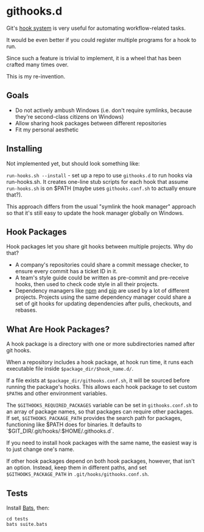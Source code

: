githooks.d
==========

Git's
[hook system](https://www.kernel.org/pub/software/scm/git/docs/githooks.html)
is very useful for automating workflow-related tasks.

It would be even better if you could register multiple programs for a hook to
run.

Since such a feature is trivial to implement, it is a wheel that has been
crafted many times over.

This is my re-invention.

Goals
-----

* Do not actively ambush Windows (i.e. don't require symlinks, because
  they're second-class citizens on Windows)
* Allow sharing hook packages between different repositories
* Fit my personal aesthetic

Installing
----------

Not implemented yet, but should look something like:

`run-hooks.sh --install` - set up a repo to use `githooks.d` to run hooks via
run-hooks.sh. It creates one-line stub scripts for each hook that assume
`run-hooks.sh` is on $PATH (maybe uses `githooks.conf.sh` to actually ensure
that?).

This approach differs from the usual "symlink the hook manager" approach so
that it's still easy to update the hook manager globally on Windows.

Hook Packages
-------------

Hook packages let you share git hooks between multiple projects. Why do that?

* A company's repositories could share a commit message checker, to ensure
  every commit has a ticket ID in it.
* A team's style guide could be written as pre-commit and pre-receive hooks, then
  used to check code style in all their projects.
* Dependency managers like [npm](https://www.npmjs.org/) and
  [pip](https://pypi.python.org/pypi/pip) are used by a lot of different
  projects. Projects using the same dependency manager could share a set of git
  hooks for updating dependencies after pulls, checkouts, and rebases.


## What Are Hook Packages?

A hook package is a directory with one or more subdirectories named after git
hooks.

When a repository includes a hook package, at hook run time, it runs each
executable file inside `$package_dir/$hook_name.d/`.

If a file exists at `$package_dir/githooks.conf.sh`, it will be sourced before
running the package's hooks. This allows each hook package to set custom
`$PATH`s and other environment variables.

The `$GITHOOKS_REQUIRED_PACKAGES` variable can be set in `githooks.conf.sh` to
an array of package names, so that packages can require other packages.
If set, `$GITHOOKS_PACKAGE_PATH` provides the search path for packages,
functioning like $PATH does for binaries. It defaults to
`$GIT_DIR/.git/hooks/:$HOME/.githooks.d`.

If you need to install hook packages with the same name, the easiest way is to
just change one's name.

If other hook packages depend on both hook packages, however, that isn't an
option. Instead, keep them in different paths, and set `$GITHOOKS_PACKAGE_PATH`
in `.git/hooks/githooks.conf.sh`.


Tests
-----

Install [Bats](https://github.com/sstephenson/bats), then:

    cd tests
    bats suite.bats
